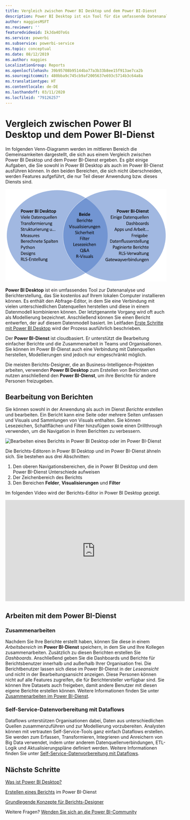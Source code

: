 ```yaml
---
title: Vergleich zwischen Power BI Desktop und dem Power BI-Dienst
description: Power BI Desktop ist ein Tool für die umfassende Datenanalyse und Berichterstellung. Der Power BI-Dienst ist ein cloudbasierter Onlinedienst für die Bearbeitung einfacher Berichte und die Zusammenarbeit von Teams und Unternehmen.
author: maggiesMSFT
ms.reviewer: ''
featuredvideoid: IkJda4O7oGs
ms.service: powerbi
ms.subservice: powerbi-service
ms.topic: conceptual
ms.date: 08/12/2019
ms.author: maggies
LocalizationGroup: Reports
ms.openlocfilehash: 39b95708b95144ba77a3b33b8ee15f913ae7ca2b
ms.sourcegitcommit: 480bba9c745cb9af2005637e693c5714b3c64a8a
ms.translationtype: HT
ms.contentlocale: de-DE
ms.lasthandoff: 03/11/2020
ms.locfileid: "79126257"
---
```

# <a name="comparing-power-bi-desktop-and-the-power-bi-service"></a>Vergleich zwischen Power BI Desktop und dem Power BI-Dienst

Im folgenden Venn-Diagramm werden im mittleren Bereich die Gemeinsamkeiten dargestellt, die sich aus einem Vergleich zwischen Power BI Desktop und dem Power BI-Dienst ergeben. Es gibt einige Aufgaben, die Sie sowohl in Power BI Desktop als auch im Power BI-Dienst ausführen können. In den beiden Bereichen, die sich nicht überschneiden, werden Features aufgeführt, die nur Teil dieser Anwendung bzw. dieses Diensts sind.  

![Venn-Diagramm von Power BI Desktop und dem Power BI-Dienst](media/service-service-vs-desktop/power-bi-venn-desktop-service.png)

**Power BI Desktop** ist ein umfassendes Tool zur Datenanalyse und Berichterstellung, das Sie kostenlos auf Ihrem lokalen Computer installieren können. Es enthält den Abfrage-Editor, in dem Sie eine Verbindung mit vielen unterschiedlichen Datenquellen herstellen und diese in einem Datenmodell kombinieren können. Der letztgenannte Vorgang wird oft auch als Modellierung bezeichnet. Anschließend können Sie einen Bericht entwerfen, der auf diesem Datenmodell basiert. Im Leitfaden [Erste Schritte mit Power BI Desktop](../desktop-getting-started.md) wird der Prozess ausführlich beschrieben.

Der **Power BI-Dienst** ist cloudbasiert. Er unterstützt die Bearbeitung einfacher Berichte und die Zusammenarbeit in Teams und Organisationen. Sie können im Power BI-Dienst auch eine Verbindung mit Datenquellen herstellen, Modellierungen sind jedoch nur eingeschränkt möglich. 

Die meisten Berichts-Designer, die an Business-Intelligence-Projekten arbeiten, verwenden **Power BI Desktop** zum Erstellen von Berichten und nutzen anschließend den **Power BI-Dienst**, um ihre Berichte für andere Personen freizugeben.

## <a name="report-editing"></a>Bearbeitung von Berichten

Sie können sowohl in der Anwendung als auch im Dienst *Berichte* erstellen und bearbeiten. Ein Bericht kann eine Seite oder mehrere Seiten umfassen und Visuals und Sammlungen von Visuals enthalten. Sie können Lesezeichen, Schaltflächen und Filter hinzufügen sowie einen Drillthrough verwenden, um die Navigation in Ihren Berichten zu verbessern.

![Bearbeiten eines Berichts in Power BI Desktop oder im Power BI-Dienst](media/service-service-vs-desktop/power-bi-editing-desktop-service.png)

Die Berichts-Editoren in Power BI Desktop und im Power BI-Dienst ähneln sich. Sie bestehen aus drei Abschnitten:  

1. Den oberen Navigationsbereichen, die in Power BI Desktop und dem Power BI-Dienst Unterschiede aufweisen    
2. Der Zeichenbereich des Berichts     
3. Den Bereichen **Felder**, **Visualisierungen** und **Filter**

Im folgenden Video wird der Berichts-Editor in Power BI Desktop gezeigt. 

<iframe width="560" height="315" src="https://www.youtube.com/embed/IkJda4O7oGs" frameborder="0" allowfullscreen></iframe>

## <a name="working-in-the-power-bi-service"></a>Arbeiten mit dem Power BI-Dienst

### <a name="collaborating"></a>Zusammenarbeiten


Nachdem Sie Ihre Berichte erstellt haben, können Sie diese in einem *Arbeitsbereich* im **Power BI-Dienst** speichern, in dem Sie und Ihre Kollegen zusammenarbeiten. Zusätzlich zu diesen Berichten erstellen Sie *Dashboards*. Anschließend geben Sie die Dashboards und Berichte für Berichtsbenutzer innerhalb und außerhalb Ihrer Organisation frei. Die Berichtbenutzer lassen sich diese im Power BI-Dienst in der *Leseansicht* und nicht in der Bearbeitungsansicht anzeigen. Diese Personen können nicht auf alle Features zugreifen, die für Berichtersteller verfügbar sind.  Sie können Ihre Datasets auch freigeben, damit andere Benutzer mit diesen eigene Berichte erstellen können. Weitere Informationen finden Sie unter [Zusammenarbeiten im Power BI-Dienst](../service-new-workspaces.md).

### <a name="self-service-data-prep-with-dataflows"></a>Self-Service-Datenvorbereitung mit Dataflows

Dataflows unterstützen Organisationen dabei, Daten aus unterschiedlichen Quellen zusammenzuführen und zur Modellierung vorzubereiten. Analysten können mit vertrauten Self-Service-Tools ganz einfach Dataflows erstellen. Sie werden zum Erfassen, Transformieren, Integrieren und Anreichern von Big Data verwendet, indem unter anderem Datenquellenverbindungen, ETL-Logik und Aktualisierungspläne definiert werden. Weitere Informationen finden Sie unter [Self-Service-Datenvorbereitung mit Dataflows](../service-dataflows-overview.md).

## <a name="next-steps"></a>Nächste Schritte

[Was ist Power BI Desktop?](../desktop-what-is-desktop.md)

[Erstellen eines Berichts](../service-report-create-new.md) im Power BI-Dienst

[Grundlegende Konzepte für Berichts-Designer](../service-basic-concepts.md)

Weitere Fragen? [Wenden Sie sich an die Power BI-Community](https://community.powerbi.com/)

